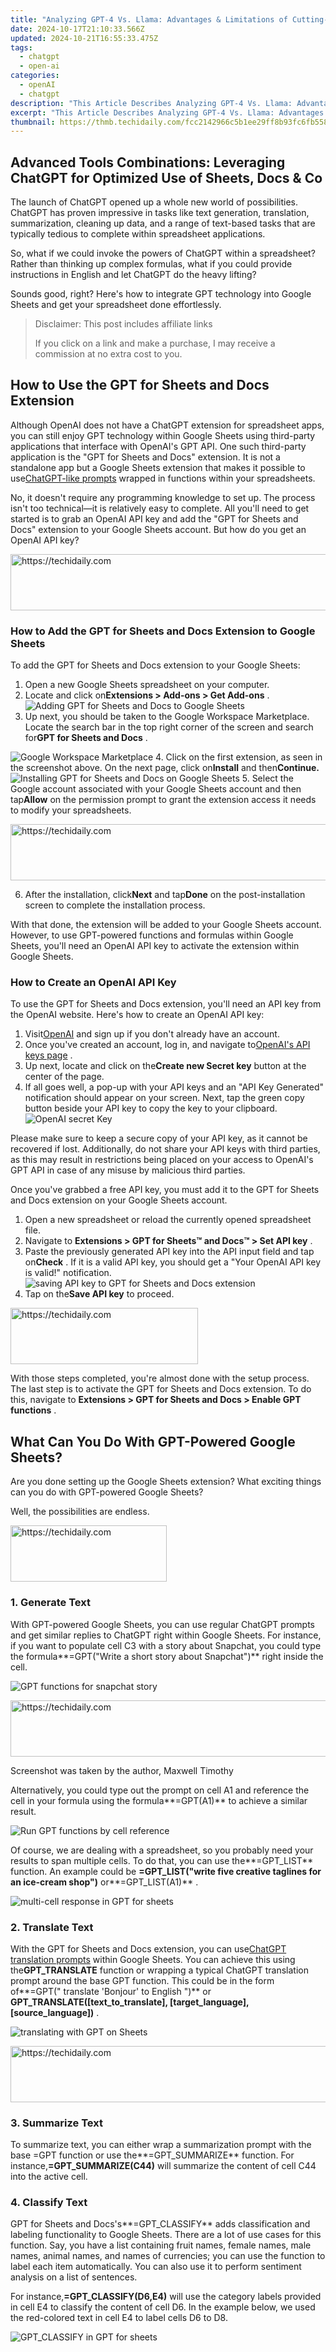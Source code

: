 ```yaml
---
title: "Analyzing GPT-4 Vs. Llama: Advantages & Limitations of Cutting-Edge AI"
date: 2024-10-17T21:10:33.566Z
updated: 2024-10-21T16:55:33.475Z
tags:
  - chatgpt
  - open-ai
categories:
  - openAI
  - chatgpt
description: "This Article Describes Analyzing GPT-4 Vs. Llama: Advantages & Limitations of Cutting-Edge AI"
excerpt: "This Article Describes Analyzing GPT-4 Vs. Llama: Advantages & Limitations of Cutting-Edge AI"
thumbnail: https://thmb.techidaily.com/fcc2142966c5b1ee29ff8b93fc6fb55850db39c56e2485dc6f07b17bf29f5810.jpg
---
```


## Advanced Tools Combinations: Leveraging ChatGPT for Optimized Use of Sheets, Docs & Co

 The launch of ChatGPT opened up a whole new world of possibilities. ChatGPT has proven impressive in tasks like text generation, translation, summarization, cleaning up data, and a range of text-based tasks that are typically tedious to complete within spreadsheet applications.

 So, what if we could invoke the powers of ChatGPT within a spreadsheet? Rather than thinking up complex formulas, what if you could provide instructions in English and let ChatGPT do the heavy lifting?

 Sounds good, right? Here's how to integrate GPT technology into Google Sheets and get your spreadsheet done effortlessly.

>  Disclaimer: This post includes affiliate links
>
>  If you click on a link and make a purchase, I may receive a commission at no extra cost to you.
>

## How to Use the GPT for Sheets and Docs Extension

 Although OpenAI does not have a ChatGPT extension for spreadsheet apps, you can still enjoy GPT technology within Google Sheets using third-party applications that interface with OpenAI's GPT API. One such third-party application is the "GPT for Sheets and Docs" extension. It is not a standalone app but a Google Sheets extension that makes it possible to use[ChatGPT-like prompts](https://www.makeuseof.com/write-effective-chatgpt-prompts-for-ai-answers/) wrapped in functions within your spreadsheets.

 No, it doesn't require any programming knowledge to set up. The process isn't too technical—it is relatively easy to complete. All you'll need to get started is to grab an OpenAI API key and add the "GPT for Sheets and Docs" extension to your Google Sheets account. But how do you get an OpenAI API key?

<!-- affiliate ads begin -->
<a href="https://appsumo.8odi.net/c/5597632/2105882/7443" target="_top" id="2105882">
  <img src="//a.impactradius-go.com/display-ad/7443-2105882" border="0" alt="https://techidaily.com" width="728" height="90"/>
</a>
<img height="0" width="0" src="https://appsumo.8odi.net/i/5597632/2105882/7443" style="position:absolute;visibility:hidden;" border="0" />
<!-- affiliate ads end -->

### How to Add the GPT for Sheets and Docs Extension to Google Sheets

To add the GPT for Sheets and Docs extension to your Google Sheets:

1. Open a new Google Sheets spreadsheet on your computer.
2. Locate and click on**Extensions > Add-ons > Get Add-ons** .  
![Adding GPT for Sheets and Docs to Google Sheets](https://static1.makeuseofimages.com/wordpress/wp-content/uploads/2023/03/adding-gpt-for-sheets-and-docs-to-google-sheets.jpg)
3. Up next, you should be taken to the Google Workspace Marketplace. Locate the search bar in the top right corner of the screen and search for**GPT for Sheets and Docs** .  

![Google Workspace Marketplace](https://static1.makeuseofimages.com/wordpress/wp-content/uploads/2023/03/google-workspace-marketplace.jpg)
4. Click on the first extension, as seen in the screenshot above. On the next page, click on**Install** and then**Continue.**  
![Installing GPT for Sheets and Docs on Google Sheets](https://static1.makeuseofimages.com/wordpress/wp-content/uploads/2023/03/installing-gpt-for-sheets-and-docs-on-google-sheets.jpg)
5. Select the Google account associated with your Google Sheets account and then tap**Allow** on the permission prompt to grant the extension access it needs to modify your spreadsheets.

<!-- affiliate ads begin -->
<a href="https://aligracehair.sjv.io/c/5597632/1880944/19272" target="_top" id="1880944">
  <img src="//a.impactradius-go.com/display-ad/19272-1880944" border="0" alt="https://techidaily.com" width="728" height="90"/>
</a>
<img height="0" width="0" src="https://aligracehair.sjv.io/i/5597632/1880944/19272" style="position:absolute;visibility:hidden;" border="0" />
<!-- affiliate ads end -->

6. After the installation, click**Next** and tap**Done** on the post-installation screen to complete the installation process.

 With that done, the extension will be added to your Google Sheets account. However, to use GPT-powered functions and formulas within Google Sheets, you'll need an OpenAI API key to activate the extension within Google Sheets.

### How to Create an OpenAI API Key

 To use the GPT for Sheets and Docs extension, you'll need an API key from the OpenAI website. Here's how to create an OpenAI API key:

1. Visit[OpenAI](https://openai.com) and sign up if you don't already have an account.
2. Once you've created an account, log in, and navigate to[OpenAI's API keys page](http://beta.openai.com/account/api-keys) .
3. Up next, locate and click on the**Create new Secret key** button at the center of the page.
4. If all goes well, a pop-up with your API keys and an "API Key Generated" notification should appear on your screen. Next, tap the green copy button beside your API key to copy the key to your clipboard.  
![OpenAI secret Key](https://static1.makeuseofimages.com/wordpress/wp-content/uploads/2023/03/openai-secret-key.jpg)

 Please make sure to keep a secure copy of your API key, as it cannot be recovered if lost. Additionally, do not share your API keys with third parties, as this may result in restrictions being placed on your access to OpenAI's GPT API in case of any misuse by malicious third parties.

 Once you've grabbed a free API key, you must add it to the GPT for Sheets and Docs extension on your Google Sheets account.

1. Open a new spreadsheet or reload the currently opened spreadsheet file.
2. Navigate to **Extensions > GPT for Sheets™ and Docs™ > Set API key** .
3. Paste the previously generated API key into the API input field and tap on**Check** . If it is a valid API key, you should get a "Your OpenAI API key is valid!" notification.  
![saving API key to GPT for Sheets and Docs extension](https://static1.makeuseofimages.com/wordpress/wp-content/uploads/2023/03/saving-api-key-to-gpt-for-sheets-and-docs-extension.jpg)
4. Tap on the**Save API key** to proceed.

<!-- affiliate ads begin -->
<a href="https://aligracehair.sjv.io/c/5597632/1948932/19272" target="_top" id="1948932">
  <img src="//a.impactradius-go.com/display-ad/19272-1948932" border="0" alt="https://techidaily.com" width="300" height="90"/>
</a>
<img height="0" width="0" src="https://aligracehair.sjv.io/i/5597632/1948932/19272" style="position:absolute;visibility:hidden;" border="0" />
<!-- affiliate ads end -->

 With those steps completed, you're almost done with the setup process. The last step is to activate the GPT for Sheets and Docs extension. To do this, navigate to **Extensions > GPT for Sheets and Docs > Enable GPT functions** ​​​​​​.

## What Can You Do With GPT-Powered Google Sheets?

 Are you done setting up the Google Sheets extension? What exciting things can you do with GPT-powered Google Sheets?

Well, the possibilities are endless.

<!-- affiliate ads begin -->
<a href="https://aligracehair.sjv.io/c/5597632/2135398/19272" target="_top" id="2135398">
  <img src="//a.impactradius-go.com/display-ad/19272-2135398" border="0" alt="https://techidaily.com" width="250" height="90"/>
</a>
<img height="0" width="0" src="https://aligracehair.sjv.io/i/5597632/2135398/19272" style="position:absolute;visibility:hidden;" border="0" />
<!-- affiliate ads end -->

### 1\. Generate Text

 With GPT-powered Google Sheets, you can use regular ChatGPT prompts and get similar replies to ChatGPT right within Google Sheets. For instance, if you want to populate cell C3 with a story about Snapchat, you could type the formula**\=GPT("Write a short story about Snapchat")** right inside the cell.

![GPT functions for snapchat story](https://static1.makeuseofimages.com/wordpress/wp-content/uploads/2023/03/gpt-functions-for-snapchat-story.jpg)

<!-- affiliate ads begin -->
<a href="https://aligracehair.sjv.io/c/5597632/2087253/19272" target="_top" id="2087253">
  <img src="//a.impactradius-go.com/display-ad/19272-2087253" border="0" alt="https://techidaily.com" width="728" height="90"/>
</a>
<img height="0" width="0" src="https://aligracehair.sjv.io/i/5597632/2087253/19272" style="position:absolute;visibility:hidden;" border="0" />
<!-- affiliate ads end -->

 Screenshot was taken by the author, Maxwell Timothy

 Alternatively, you could type out the prompt on cell A1 and reference the cell in your formula using the formula**\=GPT(A1)** to achieve a similar result.

![Run GPT functions by cell reference](https://static1.makeuseofimages.com/wordpress/wp-content/uploads/2023/03/run-gpt-functions-by-cell-reference.jpg)

 Of course, we are dealing with a spreadsheet, so you probably need your results to span multiple cells. To do that, you can use the**\=GPT\_LIST** function. An example could be **\=GPT\_LIST("write five creative taglines for an ice-cream shop")** or**\=GPT\_LIST(A1)** .

![multi-cell response in GPT for sheets](https://static1.makeuseofimages.com/wordpress/wp-content/uploads/2023/03/multi-cell-response-in-gpt-for-sheets.jpg)

### 2\. Translate Text

 With the GPT for Sheets and Docs extension, you can use[ChatGPT translation prompts](https://www.makeuseof.com/how-to-translate-with-chatgpt/) within Google Sheets. You can achieve this using the**GPT\_TRANSLATE** function or wrapping a typical ChatGPT translation prompt around the base GPT function. This could be in the form of**\=GPT(" translate 'Bonjour' to English ")** or **GPT\_TRANSLATE(\[text\_to\_translate\], \[target\_language\], \[source\_language\])** .

![translating with GPT on Sheets](https://static1.makeuseofimages.com/wordpress/wp-content/uploads/2023/03/translating-with-gpt-on-sheets.jpg)

<!-- affiliate ads begin -->
<a href="https://appsumo.8odi.net/c/5597632/2068439/7443" target="_top" id="2068439">
  <img src="//a.impactradius-go.com/display-ad/7443-2068439" border="0" alt="https://techidaily.com" width="728" height="90"/>
</a>
<img height="0" width="0" src="https://appsumo.8odi.net/i/5597632/2068439/7443" style="position:absolute;visibility:hidden;" border="0" />
<!-- affiliate ads end -->

### 3\. Summarize Text

 To summarize text, you can either wrap a summarization prompt with the base =GPT function or use the**\=GPT\_SUMMARIZE** function. For instance,**\=GPT\_SUMMARIZE(C44)** will summarize the content of cell C44 into the active cell.

### 4\. Classify Text

 GPT for Sheets and Docs's**\=GPT\_CLASSIFY** adds classification and labeling functionality to Google Sheets. There are a lot of use cases for this function. Say, you have a list containing fruit names, female names, male names, animal names, and names of currencies; you can use the function to label each item automatically. You can also use it to perform sentiment analysis on a list of sentences.

 For instance,**\=GPT\_CLASSIFY(D6,E4)** will use the category labels provided in cell E4 to classify the content of cell D6\. In the example below, we used the red-colored text in cell E4 to label cells D6 to D8.

![GPT_CLASSIFY in GPT for sheets](https://static1.makeuseofimages.com/wordpress/wp-content/uploads/2023/05/gpt_classify-in-gpt-for-sheets.jpg)

<!-- affiliate ads begin -->
<span id="1834903">
					<video width="864" height="1536" style="cursor:pointer"
           poster="//a.impactradius-go.com/display-clicktoplayimage/1834903.png"
           onclick="if(!this.playClicked){this.play();this.setAttribute('controls',true);this.playClicked=true;}">
	   <source src="//a.impactradius-go.com/display-ad/16836-1834903">
	   <img src="//a.impactradius-go.com/display-clicktoplayimage/1834903.png" style="border: none; height: 100%; width: 100%; object-fit: contain">
	</video>
	<div style="width:540px;text-align:center"><a href="javascript:window.open(decodeURIComponent('https%3A%2F%2F25home.pxf.io%2Fc%2F5597632%2F1834903%2F16836'), '_blank');void(0);">Click here</a></div>
</span>
<img height="0" width="0" src="https://imp.pxf.io/i/5597632/1834903/16836" style="position:absolute;visibility:hidden;" border="0" />
<!-- affiliate ads end -->

### 5\. Generate Data Tables

 Spreadsheets and tables go together like peas and carrots. The**\=GPT\_TABLE** function makes it incredibly easy to create tables in Google Sheets. Think of any data table you need, and just ask the function to create it--that's it. So, say, you need a table of some of the best Korean TV shows, their theme, and IMDB rating. This is a dataset that would be time-consuming to put together.

 However,**\=GPT\_TABLE** can produce the table in 3 seconds. You'd have to do something like**\=GPT\_TABLE** ( **"20 of the best Korean TV shows, their IMDB rating and three words to describe their theme")** . We ran the function, and here's what we got.

![GPT_TABLE function in GPT for sheets](https://static1.makeuseofimages.com/wordpress/wp-content/uploads/2023/05/gpt_table-function-in-gpt-for-sheets.jpg)

### 6\. Copy Text Formatting

 When working on a spreadsheet, some formatting is a bit too loosely defined or arbitrary for Google Sheets to replicate. For cases like this, the**\=GPT\_FILL** can be a lifesaver. To use the function, demonstrate a few examples of what you need to be done and invoke the**\=GPT\_FILL** to copy the formatting. Below is a video that demonstrates how to use the function.

### 7\. Extract Data

 If you are working with a lot of mixed-up data or text, you can extract certain data types into assigned cells using the**\=GPT\_EXTRACT** function. For instance, you could paste a CSV file in cell B23 and use**\=GPT\_EXTRACT(B48, C48)** to extract email addresses from the CSV text to the current cell. In the function, the C48 references a cell that contains the data type to extract, in this case, email addresses.

![Data Extraction using GPT functions](https://static1.makeuseofimages.com/wordpress/wp-content/uploads/2023/03/data-extraction-using-gpt-functions.jpg)

<!-- affiliate ads begin -->
<a href="https://bluettius.sjv.io/c/5597632/2139121/17108" target="_top" id="2139121">
  <img src="//a.impactradius-go.com/display-ad/17108-2139121" border="0" alt="https://techidaily.com" width="320" height="90"/>
</a>
<img height="0" width="0" src="https://bluettius.sjv.io/i/5597632/2139121/17108" style="position:absolute;visibility:hidden;" border="0" />
<!-- affiliate ads end -->

## Boost Your Productivity With ChatGPT Prompts in Google Sheets

 If you are a fan of ChatGPT and Google Sheets, you'll find GPT for Sheets and Docs a useful addition to your productivity tools. With it, you can do the things you'd typically do with ChatGPT in your spreadsheets.

 There's no fixed list of what you can achieve with GPT for Sheets. What you do with it all boils down to how imaginative you can be with prompting and using the built-in GPT functions.

<ins class="adsbygoogle"
     style="display:block"
     data-ad-format="autorelaxed"
     data-ad-client="ca-pub-7571918770474297"
     data-ad-slot="1223367746"></ins>

<ins class="adsbygoogle"
     style="display:block"
     data-ad-client="ca-pub-7571918770474297"
     data-ad-slot="8358498916"
     data-ad-format="auto"
     data-full-width-responsive="true"></ins>

<span class="atpl-alsoreadstyle">Also read:</span>
<div><ul>
<li><a href="https://facebook-video-share.techidaily.com/new-avoiding-content-id-alerts-strategies-on-youtube-for-2024/"><u>[New] Avoiding Content ID Alerts Strategies on YouTube for 2024</u></a></li>
<li><a href="https://tiktok-video-recordings.techidaily.com/new-composing-a-catchy-tiktok-epilogue-for-2024/"><u>[New] Composing a Catchy TikTok Epilogue for 2024</u></a></li>
<li><a href="https://instagram-video-recordings.techidaily.com/new-instas-funniest-and-touchiest-memetic-hub-a-list-of-10-for-2024/"><u>[New] Insta's Funniest & Touchiest Memetic Hub A List of 10 for 2024</u></a></li>
<li><a href="https://fox-triigers.techidaily.com/1728498646673-windows-11/"><u>上級者向けWindows 11引っ越しガイド：選び方とおすすめソリューション</u></a></li>
<li><a href="https://facebook-video-content.techidaily.com/in-2024-easier-than-ever-2023s-fire-browser-addons-for-capturing-your-fb-videos/"><u>In 2024, Easier Than Ever 2023'S Fire-Browser Addons for Capturing Your FB Videos</u></a></li>
<li><a href="https://unlock-android.techidaily.com/in-2024-how-to-track-imei-number-of-tecno-spark-20c-through-google-earth-by-drfone-android/"><u>In 2024, How To Track IMEI Number Of Tecno Spark 20C Through Google Earth?</u></a></li>
<li><a href="https://win-solutions.techidaily.com/resolved-effective-techniques-to-lower-latency-issues-in-back-4-blood/"><u>Resolved: Effective Techniques to Lower Latency Issues in 'Back 4 Blood'</u></a></li>
<li><a href="https://tech-hub.techidaily.com/top-rated-dvd-ripper-software-of-2024-for-windows-11-users/"><u>Top Rated DVD Ripper Software of 2024 for Windows 11 Users</u></a></li>
<li><a href="https://tech-hub.techidaily.com/top-rated-dvd-to-mkv-converter-of-2024-for-windows-pc-users/"><u>Top-Rated DVD to MKV Converter of 2024 for Windows PC Users</u></a></li>
<li><a href="https://win-cheats.techidaily.com/transforma-facilmente-archivos-mkv-en-avi-tecnica-expedita-y-sencilla-con-movavi/"><u>Transforma Fácilmente Archivos MKV en AVI: Técnica Expedita Y Sencilla Con Movavi</u></a></li>
<li><a href="https://some-approaches.techidaily.com/transforming-tones-techniques-in-free-fire-for-2024/"><u>Transforming Tones Techniques in Free Fire for 2024</u></a></li>
<li><a href="https://tech-hub.techidaily.com/transforming-your-videos-a-step-by-step-guide-to-converting-mkv-files-into-itunes-compatible-m4v-format/"><u>Transforming Your Videos: A Step-by-Step Guide to Converting MKV Files Into iTunes Compatible M4V Format</u></a></li>
<li><a href="https://tech-hub.techidaily.com/unveiling-the-distinctions-between-wpl-and-m3u-file-formats-a-complete-guide/"><u>Unveiling the Distinctions Between WPL and M3U File Formats: A Complete Guide</u></a></li>
<li><a href="https://tech-hub.techidaily.com/windows-10-dvd-cprm/"><u>Windows 10対応 DVD CPRM解除自由プログラム - 最適推薦</u></a></li>
<li><a href="https://tech-hub.techidaily.com/youtubepcdvd/"><u>YouTubeビデオのPCからDVDへの記録手順</u></a></li>
</ul></div>

